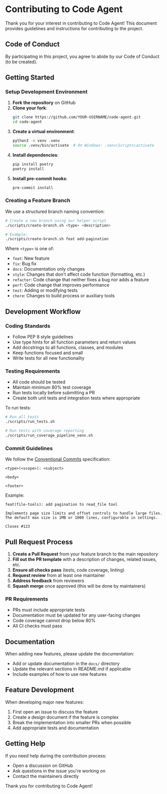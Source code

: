 # Contributing to Code Agent

Thank you for your interest in contributing to Code Agent! This document provides guidelines and instructions for contributing to the project.

## Code of Conduct

By participating in this project, you agree to abide by our Code of Conduct (to be created).

## Getting Started

### Setup Development Environment

1. **Fork the repository** on GitHub
2. **Clone your fork**:
   ```bash
   git clone https://github.com/YOUR-USERNAME/code-agent.git
   cd code-agent
   ```
3. **Create a virtual environment**:
   ```bash
   python3 -m venv .venv
   source .venv/bin/activate  # On Windows: .venv\Scripts\activate
   ```
4. **Install dependencies**:
   ```bash
   pip install poetry
   poetry install
   ```
5. **Install pre-commit hooks**:
   ```bash
   pre-commit install
   ```

### Creating a Feature Branch

We use a structured branch naming convention:

```bash
# Create a new branch using our helper script
./scripts/create-branch.sh <type> <description>

# Example:
./scripts/create-branch.sh feat add-pagination
```

Where `<type>` is one of:
- `feat`: New feature
- `fix`: Bug fix
- `docs`: Documentation only changes
- `style`: Changes that don't affect code function (formatting, etc.)
- `refactor`: Code change that neither fixes a bug nor adds a feature
- `perf`: Code change that improves performance
- `test`: Adding or modifying tests
- `chore`: Changes to build process or auxiliary tools

## Development Workflow

### Coding Standards

- Follow PEP 8 style guidelines
- Use type hints for all function parameters and return values
- Add docstrings to all functions, classes, and modules
- Keep functions focused and small
- Write tests for all new functionality

### Testing Requirements

- All code should be tested
- Maintain minimum 80% test coverage
- Run tests locally before submitting a PR
- Create both unit tests and integration tests where appropriate

To run tests:

```bash
# Run all tests
./scripts/run_tests.sh

# Run tests with coverage reporting
./scripts/run_coverage_pipeline_venv.sh
```

### Commit Guidelines

We follow the [Conventional Commits](https://www.conventionalcommits.org/) specification:

```
<type>(<scope>): <subject>

<body>

<footer>
```

Example:
```
feat(file-tools): add pagination to read_file tool

Implements page size limits and offset controls to handle large files.
The default max size is 1MB or 1000 lines, configurable in settings.

Closes #123
```

## Pull Request Process

1. **Create a Pull Request** from your feature branch to the main repository
2. **Fill out the PR template** with a description of changes, related issues, etc.
3. **Ensure all checks pass** (tests, code coverage, linting)
4. **Request review** from at least one maintainer
5. **Address feedback** from reviewers
6. **Squash merge** once approved (this will be done by maintainers)

### PR Requirements

- PRs must include appropriate tests
- Documentation must be updated for any user-facing changes
- Code coverage cannot drop below 80%
- All CI checks must pass

## Documentation

When adding new features, please update the documentation:

- Add or update documentation in the `docs/` directory
- Update the relevant sections in README.md if applicable
- Include examples of how to use new features

## Feature Development

When developing major new features:

1. First open an issue to discuss the feature
2. Create a design document if the feature is complex
3. Break the implementation into smaller PRs when possible
4. Add appropriate tests and documentation

## Getting Help

If you need help during the contribution process:

- Open a discussion on GitHub
- Ask questions in the issue you're working on
- Contact the maintainers directly

Thank you for contributing to Code Agent!
